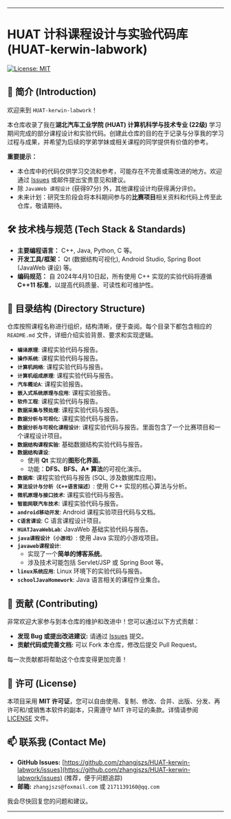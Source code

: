 
---

# HUAT 计科课程设计与实验代码库 (HUAT-kerwin-labwork)

[![License: MIT](https://img.shields.io/badge/license-MIT-green)](https://opensource.org/licenses/MIT)

## 👋 简介 (Introduction)

欢迎来到 `HUAT-kerwin-labwork`！

本仓库收录了我在**湖北汽车工业学院 (HUAT) 计算机科学与技术专业 (22级)** 学习期间完成的部分课程设计和实验代码。创建此仓库的目的在于记录与分享我的学习过程与成果，并希望为后续的学弟学妹或相关课程的同学提供有价值的参考。

**重要提示：**

  * 本仓库中的代码仅供学习交流和参考，可能存在不完善或需改进的地方。欢迎通过 [Issues](https://github.com/your-username/HUAT-kerwin-labwork/issues) 或邮件提出宝贵意见和建议。
  * 除 `JavaWeb 课程设计` (获得97分) 外，其他课程设计均获得满分评价。
  * 未来计划：研究生阶段会将本科期间参与的**比赛项目**相关资料和代码上传至此仓库，敬请期待。

## 🛠️ 技术栈与规范 (Tech Stack & Standards)

  * **主要编程语言：** C++, Java, Python, C 等。
  * **开发工具/框架：** Qt (数据结构可视化), Android Studio, Spring Boot (JavaWeb 课设) 等。
  * **编码规范：** 自 2024年4月10日起，所有使用 C++ 实现的实验代码将遵循 **C++11 标准**，以提高代码质量、可读性和可维护性。

## 📁 目录结构 (Directory Structure)

仓库按照课程名称进行组织，结构清晰，便于查阅。每个目录下都包含相应的 `README.md` 文件，详细介绍实验背景、要求和实现逻辑。

  * **`编译原理`**: 课程实验代码与报告。
  * **`操作系统`**: 课程实验代码与报告。
  * **`计算机网络`**: 课程实验代码与报告。
  * **`计算机组成原理`**: 课程实验代码与报告。
  * **`汽车概论A`**: 课程实验报告。
  * **`嵌入式系统原理与应用`**: 课程实验报告。
  * **`软件工程`**: 课程实验代码与报告。
  * **`数据采集与预处理`**: 课程实验代码与报告。
  * **`数据分析与可视化`**: 课程实验代码与报告。
  * **`数据分析与可视化课程设计`**: 课程实验代码与报告。里面包含了一个比赛项目和一个课程设计项目。
  * **`数据结构课程实验`**: 基础数据结构实验代码与报告。
  * **`数据结构课设`**:
      * 使用 **Qt** 实现的**图形化界面**。
      * 功能：**DFS、BFS、A\* 算法**的可视化演示。
  * **`数据库`**: 课程实验代码与报告 (SQL, 涉及数据库应用)。
  * **`算法设计与分析（C++语言描述）`**: 使用 C++ 实现的核心算法与分析。
  * **`微机原理与接口技术`**: 课程实验代码与报告。
  * **`智能网联汽车技术`**: 课程实验代码与报告。
  * **`android移动开发`**: Android 课程实验项目代码与文档。
  * **`C语言课设`**: C 语言课程设计项目。
  * **`HUATJavaWebLab`**: JavaWeb 基础实验代码与报告。
  * **`java课程设计（小游戏）`**: 使用 Java 实现的小游戏项目。
  * **`javaweb课程设计`**:
      * 实现了一个**简单的博客系统**。
      * 涉及技术可能包括 Servlet/JSP 或 Spring Boot 等。
  * **`linux系统应用`**: Linux 环境下的实验代码与报告。
  * **`schoolJavaHomework`**: Java 语言相关的课程作业集合。

## 🤝 贡献 (Contributing)

非常欢迎大家参与到本仓库的维护和改进中！您可以通过以下方式贡献：

  * **发现 Bug 或提出改进建议:** 请通过 [Issues](https://github.com/your-username/HUAT-kerwin-labwork/issues) 提交。
  * **贡献代码或完善文档:** 可以 Fork 本仓库，修改后提交 Pull Request。

每一次贡献都将帮助这个仓库变得更加完善！

## 📜 许可 (License)

本项目采用 **MIT 许可证**，您可以自由使用、复制、修改、合并、出版、分发、再许可和/或销售本软件的副本，只需遵守 MIT 许可证的条款。详情请参阅 [LICENSE](LICENSE) 文件。

## 📫 联系我 (Contact Me)

  * **GitHub Issues:** [https://github.com/zhangjszs/HUAT-kerwin-labwork/issues](https://github.com/zhangjszs/HUAT-kerwin-labwork/issues) (推荐，便于问题追踪)
  * **邮箱:** `zhangjszs@foxmail.com` 或 `2171139160@qq.com`

我会尽快回复您的问题和建议。

---

